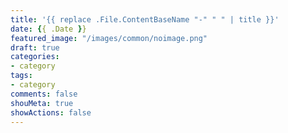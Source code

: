 ```yaml
---
title: '{{ replace .File.ContentBaseName "-" " " | title }}'
date: {{ .Date }}
featured_image: "/images/common/noimage.png"
draft: true
categories:
- category
tags:
- category
comments: false
shouMeta: true
showActions: false
---
```

